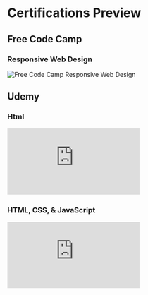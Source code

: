 # Certifications Preview
## Free Code Camp
### Responsive Web Design
![Free Code Camp Responsive Web Design](https://www.freecodecamp.org/certification/laurentiucozma12/responsive-web-design)  
## Udemy
### Html
![Html certifications](https://github.com/laurentiucozma12/Certifications/blob/master/Files/HTML%20-%20Certification.pdf)
### HTML, CSS, & JavaScript
![HTML, CSS, & JavaScript - Certification](https://github.com/laurentiucozma12/Certifications/blob/master/Files/HTML%2C%20CSS%2C%20%26%20JavaScript%20-%20Certification%20Course.pdf)